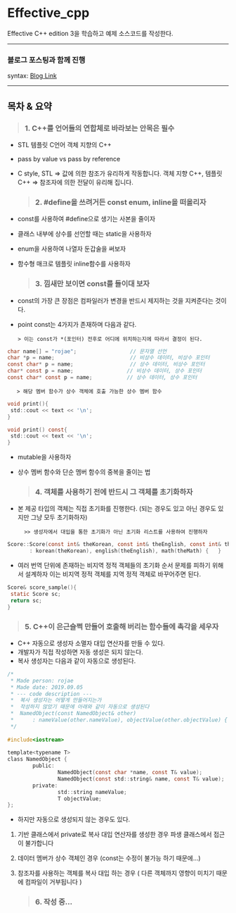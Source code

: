 # Effective_cpp
Effective C++ edition 3을 학습하고 예제 소스코드를 작성한다.


<hr/>

### 블로그 포스팅과 함께 진행
syntax: [Blog Link](https://redcoder.tistory.com/category/C_C%2B%2B%20%ED%94%84%EB%A1%9C%EA%B7%B8%EB%9E%98%EB%B0%8D/Effective%20C%2B%2B
 )

<hr/>

## 목차 & 요약
   >### 1. C++를 언어들의 연합체로 바라보는 안목은 필수
- STL 템플릿 C언어 객체 지향의 C++
- pass by value vs pass by reference
- C style, STL => 값에 의한 참조가 유리하게 작동합니다.
         객체 지향 C++, 템플릿 C++ => 참조자에 의한 전달이 유리해 집니다.

   >### 2. #define을 쓰려거든 const enum, inline을 떠올리자
- const를 사용하여 #define으로 생기는 사본을 줄이자
- 클래스 내부에 상수를 선언할 때는 static을 사용하자
- enum을 사용하여 나열자 둔갑술을 써보자
- 함수형 매크로 템플릿 inline함수를 사용하자
      
   >### 3. 낌새만 보이면 const를 들이대 보자
- const의 가장 큰 장점은 컴파일러가 변경을 반드시 제지하는 것을 지켜준다는 것이다.
- point const는 4가지가 존재하며 다음과 같다.

      > 이는 const가 *(포인터) 전후로 어디에 위치하는지에 따라서 결정이 된다.
```c
char name[] = "rojae";                 // 문자열 선언
char *p = name;                        // 비상수 데이터, 비상수 포인터
const char* p = name;                  // 상수 데이터, 비상수 포인터
char* const p = name;                 // 비상수 데이터, 상수 포인터
const char* const p = name;           // 상수 데이터, 상수 포인터
```
       > 해당 멤버 함수가 상수 객체에 호출 가능한 상수 멤버 함수
```c
void print(){
 std::cout << text << '\n';
}

void print() const{
 std::cout << text << '\n';
}
```
- mutable을 사용하자
- 상수 멤버 함수와 단순 멤버 함수의 중복을 줄이는 법

   >### 4. 객체를 사용하기 전에 반드시 그 객체를 초기화하자
- 본 제공 타입의 객체는 직접 초기화를 진행한다. 
          (되는 경우도 있고 아닌 경우도 있지만 그냥 모두 초기화하자)

        >> 생성자에서 대입을 통한 초기화가 아닌 초기화 리스트를 사용하여 진행하자
        
```c
Score::Score(const int& theKorean, const int& theEnglish, const int& theMath)
       : korean(theKorean), english(theEnglish), math(theMath) {   }
```

- 여러 번역 단위에 존재하는 비지역 정적 객체들의 초기화 순서 문제를 피하기 위해서 설계하자
           이는 비지역 정적 객체를 지역 정적 객체로 바꾸어주면 된다.
```c
Score& score_sample(){
 static Score sc;
 return sc;
}
```
        
   >### 5. C++이 은근슬쩍 만들어 호출해 버리는 함수들에 촉각을 세우자
- C++ 자동으로 생성자 소멸자 대입 연산자를 만들 수 있다.
- 개발자가 직접 작성하면 자동 생성은 되지 않는다.
- 복사 생성자는 다음과 같이 자동으로 생성된다.
```c
/*
 * Made person: rojae
 * Made date: 2019.09.05
 * --- code description ---
 *  복사 생성자는 어떻게 만들어지는가
 *  작성하지 않았기 때문에 아래와 같이 자동으로 생성된다
 *  NamedObject(const NamedObject& other) 
 *      : nameValue(other.nameValue), objectValue(other.objectValue) { }
 */
 
#include<iostream>
 
template<typename T>
class NamedObject {
        public:
                NamedObject(const char *name, const T& value);
                NamedObject(const std::string& name, const T& value);
        private:
                std::string nameValue;
                T objectValue;
};

```
- 하지만 자동으로 생성되지 않는 경우도 있다.
1. 기반 클래스에서 private로 복사 대입 연산자를 생성한 경우
    파생 클래스에서 접근이 불가합니다
1. 데이터 멤버가 상수 객체인 경우
    (const는 수정이 불가능 하기 때문에...)
1. 참조자를 사용하는 객체를 복사 대입 하는 경우
    ( 다른 객체까지 영향이 미치기 때문에 컴파일이 거부됩니다 )

   >### 6. 작성 중...
